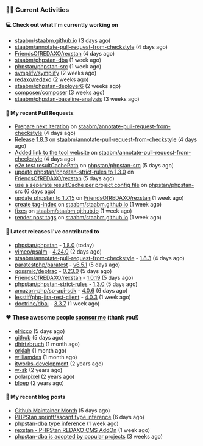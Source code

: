 ### 👨‍💻 Current Activities


#### 💻 Check out what I'm currently working on

- [staabm/staabm.github.io](https://github.com/staabm/staabm.github.io) (3 days ago)
- [staabm/annotate-pull-request-from-checkstyle](https://github.com/staabm/annotate-pull-request-from-checkstyle) (4 days ago)
- [FriendsOfREDAXO/rexstan](https://github.com/FriendsOfREDAXO/rexstan) (4 days ago)
- [staabm/phpstan-dba](https://github.com/staabm/phpstan-dba) (1 week ago)
- [phpstan/phpstan-src](https://github.com/phpstan/phpstan-src) (1 week ago)
- [symplify/symplify](https://github.com/symplify/symplify) (2 weeks ago)
- [redaxo/redaxo](https://github.com/redaxo/redaxo) (2 weeks ago)
- [staabm/phpstan-deployer6](https://github.com/staabm/phpstan-deployer6) (2 weeks ago)
- [composer/composer](https://github.com/composer/composer) (3 weeks ago)
- [staabm/phpstan-baseline-analysis](https://github.com/staabm/phpstan-baseline-analysis) (3 weeks ago)


#### 🔨 My recent Pull Requests

- [Prepare next iteration](https://github.com/staabm/annotate-pull-request-from-checkstyle/pull/102) on [staabm/annotate-pull-request-from-checkstyle](https://github.com/staabm/annotate-pull-request-from-checkstyle) (4 days ago)
- [Release 1.8.3](https://github.com/staabm/annotate-pull-request-from-checkstyle/pull/101) on [staabm/annotate-pull-request-from-checkstyle](https://github.com/staabm/annotate-pull-request-from-checkstyle) (4 days ago)
- [Added link to the tool website](https://github.com/staabm/annotate-pull-request-from-checkstyle/pull/100) on [staabm/annotate-pull-request-from-checkstyle](https://github.com/staabm/annotate-pull-request-from-checkstyle) (4 days ago)
- [e2e test resultCachePath](https://github.com/phpstan/phpstan-src/pull/1475) on [phpstan/phpstan-src](https://github.com/phpstan/phpstan-src) (5 days ago)
- [update phpstan/phpstan-strict-rules to 1.3.0](https://github.com/FriendsOfREDAXO/rexstan/pull/39) on [FriendsOfREDAXO/rexstan](https://github.com/FriendsOfREDAXO/rexstan) (5 days ago)
- [use a separate resultCache per project config file](https://github.com/phpstan/phpstan-src/pull/1469) on [phpstan/phpstan-src](https://github.com/phpstan/phpstan-src) (6 days ago)
- [update phpstan to 1.7.15](https://github.com/FriendsOfREDAXO/rexstan/pull/38) on [FriendsOfREDAXO/rexstan](https://github.com/FriendsOfREDAXO/rexstan) (1 week ago)
- [create tag-index](https://github.com/staabm/staabm.github.io/pull/6) on [staabm/staabm.github.io](https://github.com/staabm/staabm.github.io) (1 week ago)
- [fixes](https://github.com/staabm/staabm.github.io/pull/5) on [staabm/staabm.github.io](https://github.com/staabm/staabm.github.io) (1 week ago)
- [render post tags](https://github.com/staabm/staabm.github.io/pull/4) on [staabm/staabm.github.io](https://github.com/staabm/staabm.github.io) (1 week ago)


#### 🔭 Latest releases I've contributed to

- [phpstan/phpstan](https://github.com/phpstan/phpstan) - [1.8.0](https://github.com/phpstan/phpstan/releases/tag/1.8.0) (today)
- [vimeo/psalm](https://github.com/vimeo/psalm) - [4.24.0](https://github.com/vimeo/psalm/releases/tag/4.24.0) (2 days ago)
- [staabm/annotate-pull-request-from-checkstyle](https://github.com/staabm/annotate-pull-request-from-checkstyle) - [1.8.3](https://github.com/staabm/annotate-pull-request-from-checkstyle/releases/tag/1.8.3) (4 days ago)
- [paratestphp/paratest](https://github.com/paratestphp/paratest) - [v6.5.1](https://github.com/paratestphp/paratest/releases/tag/v6.5.1) (5 days ago)
- [qossmic/deptrac](https://github.com/qossmic/deptrac) - [0.23.0](https://github.com/qossmic/deptrac/releases/tag/0.23.0) (5 days ago)
- [FriendsOfREDAXO/rexstan](https://github.com/FriendsOfREDAXO/rexstan) - [1.0.19](https://github.com/FriendsOfREDAXO/rexstan/releases/tag/1.0.19) (5 days ago)
- [phpstan/phpstan-strict-rules](https://github.com/phpstan/phpstan-strict-rules) - [1.3.0](https://github.com/phpstan/phpstan-strict-rules/releases/tag/1.3.0) (5 days ago)
- [amazon-php/sp-api-sdk](https://github.com/amazon-php/sp-api-sdk) - [4.0.6](https://github.com/amazon-php/sp-api-sdk/releases/tag/4.0.6) (6 days ago)
- [lesstif/php-jira-rest-client](https://github.com/lesstif/php-jira-rest-client) - [4.0.3](https://github.com/lesstif/php-jira-rest-client/releases/tag/4.0.3) (1 week ago)
- [doctrine/dbal](https://github.com/doctrine/dbal) - [3.3.7](https://github.com/doctrine/dbal/releases/tag/3.3.7) (1 week ago)


#### ❤️ These awesome people [sponsor me](https://github.com/sponsors/staabm) (thank you!)

- [elricco](https://github.com/elricco) (5 days ago)
- [github](https://github.com/github) (5 days ago)
- [dhirtzbruch](https://github.com/dhirtzbruch) (1 month ago)
- [orklah](https://github.com/orklah) (1 month ago)
- [williamdes](https://github.com/williamdes) (1 month ago)
- [itworks-development](https://github.com/itworks-development) (2 years ago)
- [w-sk](https://github.com/w-sk) (2 years ago)
- [polarpixel](https://github.com/polarpixel) (2 years ago)
- [bloep](https://github.com/bloep) (2 years ago)

#### 📜 My recent blog posts

- [Github Maintainer Month](https://staabm.github.io/2022/06/24/github-maintainer-month.html) (5 days ago)
- [PHPStan sprintf/sscanf type inference](https://staabm.github.io/2022/06/23/phpstan-sprintf-sscanf-inference.html) (6 days ago)
- [phpstan-dba type inference](https://staabm.github.io/2022/06/19/phpstan-dba-type-inference.html) (1 week ago)
- [rexstan - PHPStan REDAXO CMS AddOn](https://staabm.github.io/2022/06/18/rexstan-REDAXO-AddOn.html) (1 week ago)
- [phpstan-dba is adopted by popular projects](https://staabm.github.io/2022/06/03/phpstan-dba-used-in-popular-projects.html) (3 weeks ago)
